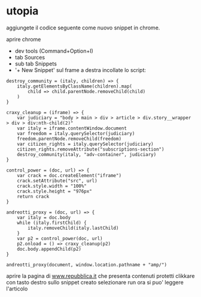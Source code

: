 # utopia

aggiungete il codice seguente come nuovo snippet in chrome.

aprire chrome
 - dev tools (Command+Option+I)
 - tab Sources
 - sub tab Snippets
 - '+ New Snippet'
sul frame a destra incollate lo script:
```
destroy_community = (italy, children) => {
    italy.getElementsByClassName(children).map(
        child => child.parentNode.removeChild(child)
    )
}

craxy_cleanup = (iframe) => {
    var judiciary = "body > main > div > article > div.story__wrapper > div > div:nth-child(2)"
    var italy = iframe.contentWindow.document
    var freedom = italy.querySelector(judiciary)
    freedom.parentNode.removeChild(freedom)
    var citizen_rights = italy.querySelector(judiciary)
    citizen_rights.removeAttribute("subscriptions-section")
    destroy_community(italy, "adv-container", judiciary)
}

control_power = (doc, url) => {
    var crack = doc.createElement("iframe")
    crack.setAttribute("src", url)
    crack.style.width = "100%"
    crack.style.height = "976px"
    return crack
}

andreotti_proxy = (doc, url) => {
    var italy = doc.body
    while (italy.firstChild) {
        italy.removeChild(italy.lastChild)
    }
    var p2 = control_power(doc, url)
    p2.onload = () => craxy_cleanup(p2)
    doc.body.appendChild(p2)
}

andreotti_proxy(document, window.location.pathname + "amp/")
```

aprire la pagina di www.repubblica.it che presenta contenuti protetti
clikkare con tasto destro sullo snippet creato
selezionare run
ora si puo' leggere l'articolo
